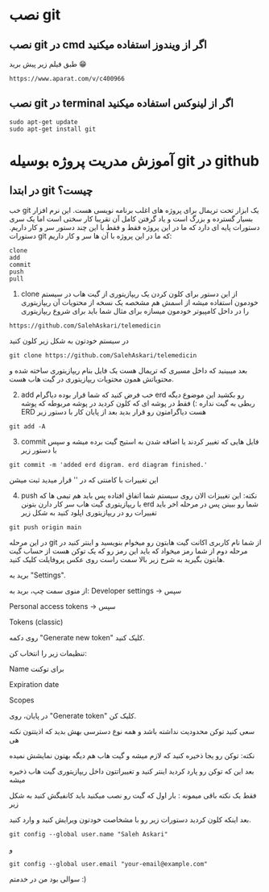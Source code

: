 # نصب git

## نصب git در cmd اگر از ویندوز استفاده میکنید

طبق فیلم زیر پیش برید 😁

```
https://www.aparat.com/v/c400966
```

## نصب git در terminal اگر از لینوکس استفاده میکنید

```shell
sudo apt-get update
sudo apt-get install git
```

# آموزش مدریت پروژه بوسیله git در github

## در ابتدا git چیست؟

خب git یک ابزار تحت تریمال برای پروژه های اغلب برنامه نویسی هست.
این نرم افزار بسیار گسترده و بزرگ است و یاد گرفتن کامل آن تقریبا کار سختی است اما یک سری دستورات پایه ای دارد که ما در این پروژه فقط و فقط با این چند دستور سر و کار داریم.
دستورات git که ما در این پروژه با آن ها سر و کار داریم:

```git
clone
add
commit
push
pull
```

1. clone
   از این دستور برای کلون کردن یک ریپازیتوری از گیت هاب در سیستم خودمون استفاده میشه
   از اسمش هم مشخصه یک نسخه از محتویات آن ریپازیتوری را در داخل کامپیوتر خودمون میسازه
   برای مثال شما باید برای شروع ریپازیتوری

```
https://github.com/SalehAskari/telemedicin
```

در سیستم خودتون به شکل زیر کلون کنید

```
git clone https://github.com/SalehAskari/telemedicin
```

بعد میبینید که داخل مسیری که تریمال هست یک فایل بنام ریپازیتوری ساخته شده و محتویاتش همون محتویات ریپازیتوری در گیت هاب هست.

2. add
   خب فرض کنید که شما قرار بوده دیاگرام erd رو بکشید
   این موضوع دیگه ربطی به گیت نداره :)
   فقط در پوشه ای که کلون کردید در پوشه مربوطه که پوشه ERD هست دیاگرامتون رو قرار بدید
   بعد از پایان کار با دستور زیر

```git
git add -A
```

3. commit
   فایل هایی که تغییر کردند یا اضافه شدن به استیج گیت برده میشه و سپس با دستور زیر

```git
git commit -m 'added erd digram. erd diagram finished.'
```

این تغییرات با کامنتی که در '' قرار میدید ثبت میشن

4. push
   نکته: این تغییزات الان روی سیستم شما اتفاق افتاده پس باید هم تیمی ها که با ریپازیتوری گیت هاب سر کار دارن بتونن erd شما رو ببینن پس در مرحله اخر باید تفییرات رو در ریپازیتوری اپلود کنید به شکل زیر

```git
git push origin main
```

در این مرحله git از شما نام کاربری اکانت گیت هابتون رو میخوام بنویسید و اینتر کنید
در مرحله دوم از شما رمز میخواد که باید این رمز رو که یک توکن هست از حساب گیت هابتون بگیرید به شرح زیر
بالا سمت راست روی عکس پروفایلت کلیک کنید.

برید به "Settings".

از منوی سمت چپ، برید به: Developer settings → سپس

Personal access tokens → سپس

Tokens (classic)

روی دکمه "Generate new token" کلیک کنید.

تنظیمات زیر را انتخاب کن:

Name برای توکنت

Expiration date

Scopes

در پایان، روی "Generate token" کلیک کن.

سعی کنید توکن محدودیت نداشته باشد و همه نوع دسترسی بهش بدید که اذیتتون نکنه هی

نکته: توکن رو یجا ذخیره کنید که لازم میشه و گیت هاب هم دیگه بهتون نمایشش نمیده

بعد این که توکن رو پارد کردید اینتر کنید و تغییراتتون داخل ریپازیتوری گیت هاب ذخیره میشه

فقط یک نکته باقی میمونه : بار اول که گیت رو نصب میکنید باید کانفیگش کنید به شکل زیر

بعد اینکه کلون کردید دستورات زیر رو با مشخاصت خودتون ویرایش کنید و وارد کنید.

```git
git config --global user.name "Saleh Askari"
```

و

```git
git config --global user.email "your-email@example.com"
```

سوالی بود من در خدمتم :)
